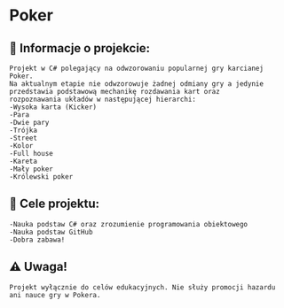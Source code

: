 # Poker

## :memo: Informacje o projekcie:
    Projekt w C# polegający na odwzorowaniu popularnej gry karcianej Poker. 
    Na aktualnym etapie nie odwzorowuje żadnej odmiany gry a jedynie 
    przedstawia podstawową mechanikę rozdawania kart oraz 
    rozpoznawania układów w następującej hierarchi:
    -Wysoka karta (Kicker)
    -Para
    -Dwie pary
    -Trójka
    -Street
    -Kolor
    -Full house
    -Kareta
    -Mały poker
    -Królewski poker
## :dart: Cele projektu:
    -Nauka podstaw C# oraz zrozumienie programowania obiektowego
    -Nauka podstaw GitHub
    -Dobra zabawa!
## :warning: Uwaga!
    Projekt wyłącznie do celów edukacyjnych. Nie służy promocji hazardu ani nauce gry w Pokera.

